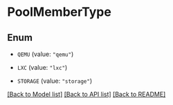 # PoolMemberType

## Enum


* `QEMU` (value: `"qemu"`)

* `LXC` (value: `"lxc"`)

* `STORAGE` (value: `"storage"`)


[[Back to Model list]](../README.md#documentation-for-models) [[Back to API list]](../README.md#documentation-for-api-endpoints) [[Back to README]](../README.md)


